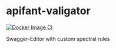 # apifant-valigator
[![Docker Image CI](https://github.com/HUK-COBURG/apifant-valigator/actions/workflows/docker-image.yml/badge.svg)](https://github.com/HUK-COBURG/apifant-valigator/actions/workflows/docker-image.yml)

Swagger-Editor with custom spectral rules

